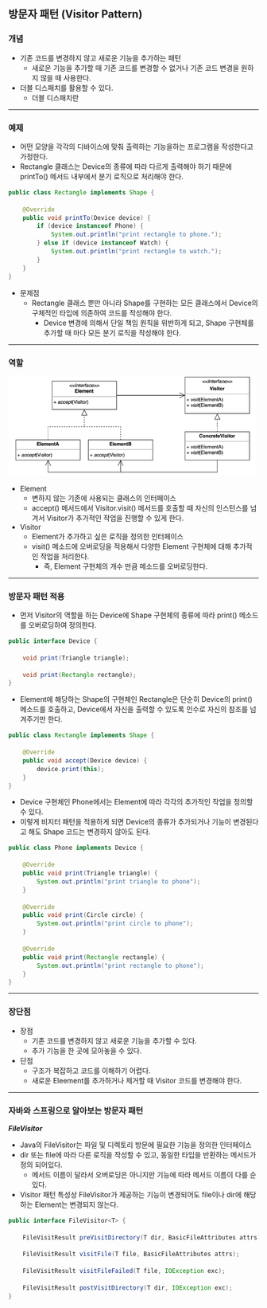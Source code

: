 ## 방문자 패턴 (Visitor Pattern)

### 개념

- 기존 코드를 변경하지 않고 새로운 기능을 추가하는 패턴
    - 새로운 기능을 추가할 때 기존 코드를 변경할 수 없거나 기존 코드 변경을 원하지 않을 때 사용한다.
- 더블 디스패치를 활용할 수 있다.
    - 더블 디스패치란

---

### 예제

- 어떤 모양을 각각의 디바이스에 맞춰 출력하는 기능을하는 프로그램을 작성한다고 가정한다.
- Rectangle 클래스는 Device의 종류에 따라 다르게 출력해야 하기 때문에 printTo() 메서드 내부에서 분기 로직으로 처리해야 한다.

```java
public class Rectangle implements Shape {

    @Override
    public void printTo(Device device) {
        if (device instanceof Phone) {
            System.out.println("print rectangle to phone.");
        } else if (device instanceof Watch) {
            System.out.println("print rectangle to watch.");
        }
    }
}
```

- 문제점
    - Rectangle 클래스 뿐만 아니라 Shape를 구현하는 모든 클래스에서 Device의 구체적인 타입에 의존하여 코드를 작성해야 한다.
        - Device 변경에 의해서 단일 책임 원칙을 위반하게 되고, Shape 구현체를 추가할 때 마다 모든 분기 로직을 작성해야 한다.

---

### 역할

<img src="img.png" width="500"/>

- Element
    - 변하지 않는 기존에 사용되는 클래스의 인터페이스
    - accept() 메서드에서 Visitor.visit() 메서드를 호출할 때 자신의 인스턴스를 넘겨서 Visitor가 추가적인 작업을 진행할 수 있게 한다.
- Visitor
    - Element가 추가하고 싶은 로직을 정의한 인터페이스
    - visit() 메소드에 오버로딩을 적용해서 다양한 Element 구현체에 대해 추가적인 작업을 처리한다.
        - 즉, Element 구현체의 개수 만큼 메소드를 오버로딩한다.

---

### 방문자 패턴 적용

- 먼저 Visitor의 역할을 하는 Device에 Shape 구현체의 종류에 따라 print() 메소드를 오버로딩하여 정의한다.

```java
public interface Device {

    void print(Triangle triangle);

    void print(Rectangle rectangle);
}
```

- Element에 해당하는 Shape의 구현체인 Rectangle은 단순히 Device의 print() 메소드를 호출하고, Device에서 자신을 출력할 수 있도록 인수로 자신의 참조를 넘겨주기만 한다.

```java
public class Rectangle implements Shape {

    @Override
    public void accept(Device device) {
        device.print(this);
    }
}
```

- Device 구현체인 Phone에서는 Element에 따라 각각의 추가적인 작업을 정의할 수 있다.
- 이렇게 비지터 패턴을 적용하게 되면 Device의 종류가 추가되거나 기능이 변경된다고 해도 Shape 코드는 변경하지 않아도 된다.

```java
public class Phone implements Device {

    @Override
    public void print(Triangle triangle) {
        System.out.println("print triangle to phone");
    }

    @Override
    public void print(Circle circle) {
        System.out.println("print circle to phone");
    }

    @Override
    public void print(Rectangle rectangle) {
        System.out.println("print rectangle to phone");
    }
}
```

---

### 장단점

- 장점
    - 기존 코드를 변경하지 않고 새로운 기능을 추가할 수 있다.
    - 추가 기능을 한 곳에 모아놓을 수 있다.
- 단점
    - 구조가 복잡하고 코드를 이해하기 어렵다.
    - 새로운 Eleement를 추가하거나 제거할 때 Visitor 코드를 변경해야 한다.

---

### 자바와 스프링으로 알아보는 방문자 패턴

**_FileVisitor_**

- Java의 FileVisitor는 파일 및 디렉토리 방문에 필요한 기능을 정의한 인터페이스
- dir 또는 file에 따라 다른 로직을 작성할 수 있고, 동일한 타입을 반환하는 메서드가 정의 되어있다.
  - 메서드 이름이 달라서 오버로딩은 아니지만 기능에 따라 메서드 이름이 다를 순 있다.
- Visitor 패턴 특성상 FileVisitor가 제공하는 기능이 변경되어도 file이나 dir에 해당하는 Element는 변경되지 않는다.

```java
public interface FileVisitor<T> {

    FileVisitResult preVisitDirectory(T dir, BasicFileAttributes attrs);

    FileVisitResult visitFile(T file, BasicFileAttributes attrs);

    FileVisitResult visitFileFailed(T file, IOException exc);

    FileVisitResult postVisitDirectory(T dir, IOException exc);
}
```